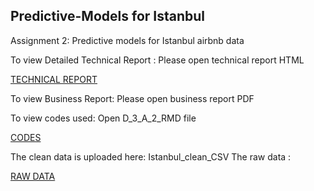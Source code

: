 ## Predictive-Models for Istanbul
Assignment 2: 
Predictive models for Istanbul airbnb data 

To view Detailed Technical Report : 
Please open technical report HTML

[TECHNICAL REPORT](https://htmlpreview.github.io/?https://github.com/HasanMansoorKhan/Predictive-Models/blob/main/Detailed%20Technical%20Report.html)



To view Business Report:
Please open business report PDF 



To view codes used:
Open D_3_A_2_RMD file


[CODES](https://github.com/HasanMansoorKhan/Predictive-Models/blob/main/DA_3_A_2.Rmd)


The clean data is uploaded here: Istanbul_clean_CSV
The raw data :

[RAW DATA](https://github.com/HasanMansoorKhan/Rep-for-RAW)
